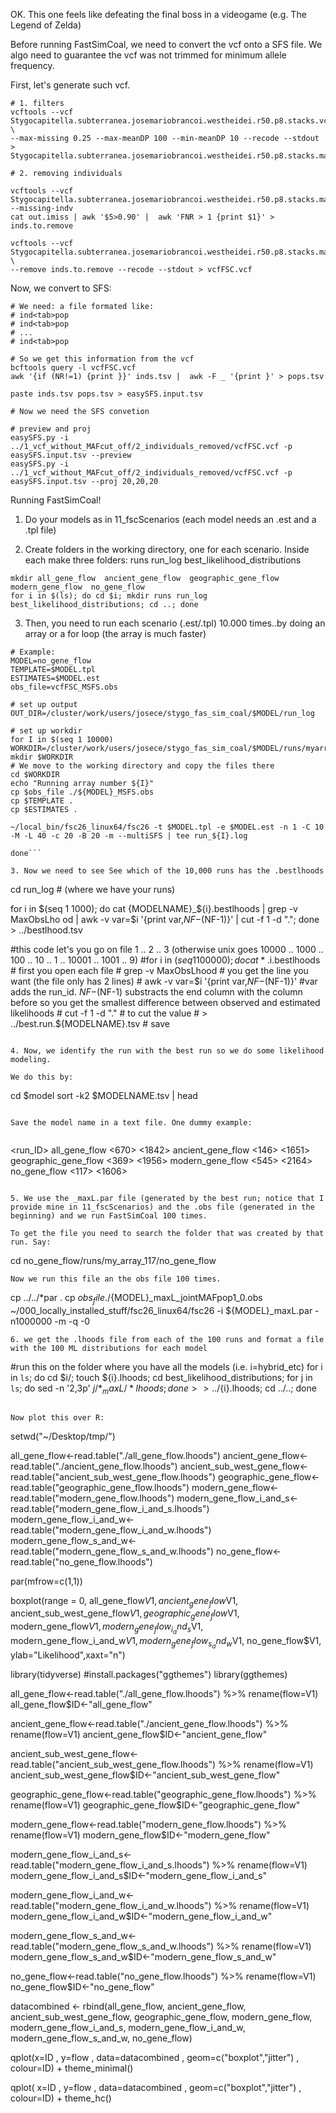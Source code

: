 OK. This one feels like defeating the final boss in a videogame (e.g. The Legend of Zelda)

Before running FastSimCoal, we need to convert the vcf onto a SFS file. We algo need to guarantee the vcf was not trimmed for minimum allele frequency.

First, let's generate such vcf.
```
# 1. filters
vcftools --vcf Stygocapitella.subterranea.josemariobrancoi.westheidei.r50.p8.stacks.vcf \
--max-missing 0.25 --max-meanDP 100 --min-meanDP 10 --recode --stdout > Stygocapitella.subterranea.josemariobrancoi.westheidei.r50.p8.stacks.maxMeanDP100.maxMiss0.25.minMeanDP10.forFSC.vcf

# 2. removing individuals

vcftools --vcf Stygocapitella.subterranea.josemariobrancoi.westheidei.r50.p8.stacks.maxMeanDP100.maxMiss0.25.minMeanDP10.forFSC.vcf --missing-indv
cat out.imiss | awk '$5>0.90' |  awk 'FNR > 1 {print $1}' >  inds.to.remove

vcftools --vcf Stygocapitella.subterranea.josemariobrancoi.westheidei.r50.p8.stacks.maxMeanDP100.maxMiss0.25.minMeanDP10.forFSC.vcf \
--remove inds.to.remove --recode --stdout > vcfFSC.vcf
```

Now, we convert to SFS:

```
# We need: a file formated like:
# ind<tab>pop
# ind<tab>pop
# ...
# ind<tab>pop

# So we get this information from the vcf
bcftools query -l vcfFSC.vcf
awk '{if (NR!=1) {print }}' inds.tsv |  awk -F _ '{print }' > pops.tsv

paste inds.tsv pops.tsv > easySFS.input.tsv

# Now we need the SFS convetion

# preview and proj
easySFS.py -i ../1_vcf_without_MAFcut_off/2_individuals_removed/vcfFSC.vcf -p easySFS.input.tsv --preview
easySFS.py -i ../1_vcf_without_MAFcut_off/2_individuals_removed/vcfFSC.vcf -p easySFS.input.tsv --proj 20,20,20
```

Running FastSimCoal!

1. Do your models as in 11_fscScenarios (each model needs an .est and a .tpl file)

2. Create folders in the working directory, one for each scenario. Inside each make three folders: runs run_log best_likelihood_distributions

```
mkdir all_gene_flow  ancient_gene_flow  geographic_gene_flow  modern_gene_flow  no_gene_flow
for i in $(ls); do cd $i; mkdir runs run_log best_likelihood_distributions; cd ..; done
```
3. Then, you need to run each scenario (.est/.tpl) 10.000 times..by doing an array or a for loop (the array is much faster)

```
# Example:
MODEL=no_gene_flow
TEMPLATE=$MODEL.tpl
ESTIMATES=$MODEL.est
obs_file=vcfFSC_MSFS.obs

# set up output
OUT_DIR=/cluster/work/users/josece/stygo_fas_sim_coal/$MODEL/run_log

# set up workdir
for I in $(seq 1 10000)
WORKDIR=/cluster/work/users/josece/stygo_fas_sim_coal/$MODEL/runs/myarray_${I}
mkdir $WORKDIR
# We move to the working directory and copy the files there
cd $WORKDIR
echo "Running array number ${I}"
cp $obs_file ./${MODEL}_MSFS.obs
cp $TEMPLATE .
cp $ESTIMATES .

~/local_bin/fsc26_linux64/fsc26 -t $MODEL.tpl -e $MODEL.est -n 1 -C 10 -M -L 40 -c 20 -B 20 -m --multiSFS | tee run_${I}.log

done```

3. Now we need to see See which of the 10,000 runs has the .bestlhoods

````
cd run_log # (where we have your runs)

for i in $(seq 1 1000); do cat {MODELNAME}_${i}.bestlhoods | grep -v MaxObsLho od | awk -v var=$i '{print var,$NF-$(NF-1)}' | cut -f 1 -d "."; done > ../bestlhood.tsv

#this code let's you go on file 1 .. 2 .. 3 (otherwise unix goes 10000 .. 1000 .. 100 .. 10 .. 1 .. 10001 .. 1001 .. 9)
        #for i in $(seq 1 100000); do cat *.$i.bestlhoods # first you open each file
                # grep -v MaxObsLhood # you get the line you want (the file only has 2 lines)
                # awk -v var=$i '{print var,$NF-$(NF-1)}' #var adds the run_id. $NF-$(NF-1) substracts the end column with the column before so you get the smallest difference between observed and estimated likelihoods
                # cut -f 1 -d "." # to cut the value
                #  > ../best.run.${MODELNAME}.tsv # save

```

4. Now, we identify the run with the best run so we do some likelihood modeling.

We do this by:

```
cd $model
sort -k2 $MODELNAME.tsv | head
```

Save the model name in a text file. One dummy example:


```
<model>                                                 <run_ID>        <smallest difference between observed and estimated likelihoods>
all_gene_flow                                           <670>           <1842>
ancient_gene_flow                                       <146>           <1651>
geographic_gene_flow                                    <369>           <1956>
modern_gene_flow                                        <545>           <2164>
no_gene_flow                                            <117>           <1606>
```

5. We use the _maxL.par file (generated by the best run; notice that I provide mine in 11_fscScenarios) and the .obs file (generated in the beginning) and we run FastSimCoal 100 times.

To get the file you need to search the folder that was created by that run. Say:

```
cd no_gene_flow/runs/my_array_117/no_gene_flow
```
Now we run this file an the obs file 100 times.

```
cp ../../*par .
cp $obs_file ./${MODEL}_maxL_jointMAFpop1_0.obs
~/000_locally_installed_stuff/fsc26_linux64/fsc26 -i ${MODEL}_maxL.par -n1000000 -m -q -0

```
6. we get the .lhoods file from each of the 100 runs and format a file with the 100 ML distributions for each model

```
#run this on the folder where you have all the models (i.e. i=hybrid_etc)
for i in `ls`; do cd $i/; touch ${i}.lhoods; cd best_likelihood_distributions; for j in `ls`; do sed -n '2,3p' $j/*_maxL/*lhoods; done >> ../${i}.lhoods; cd ../..; done
```

Now plot this over R:

```
setwd("~/Desktop/tmp/")

all_gene_flow<-read.table("./all_gene_flow.lhoods")
ancient_gene_flow<-read.table("./ancient_gene_flow.lhoods")
ancient_sub_west_gene_flow<-read.table("ancient_sub_west_gene_flow.lhoods")
geographic_gene_flow<-read.table("geographic_gene_flow.lhoods")
modern_gene_flow<-read.table("modern_gene_flow.lhoods")
modern_gene_flow_i_and_s<-read.table("modern_gene_flow_i_and_s.lhoods")
modern_gene_flow_i_and_w<-read.table("modern_gene_flow_i_and_w.lhoods")
modern_gene_flow_s_and_w<-read.table("modern_gene_flow_s_and_w.lhoods")
no_gene_flow<-read.table("no_gene_flow.lhoods")

par(mfrow=c(1,1))


boxplot(range = 0,
        all_gene_flow$V1,
        ancient_gene_flow$V1,
        ancient_sub_west_gene_flow$V1,
        geographic_gene_flow$V1,
        modern_gene_flow$V1,
        modern_gene_flow_i_and_s$V1,
        modern_gene_flow_i_and_w$V1,
        modern_gene_flow_s_and_w$V1,
        no_gene_flow$V1,
        ylab="Likelihood",xaxt="n")

library(tidyverse)
#install.packages("ggthemes")
library(ggthemes)

all_gene_flow<-read.table("./all_gene_flow.lhoods") %>%
  rename(flow=V1)
all_gene_flow$ID<-"all_gene_flow"

ancient_gene_flow<-read.table("./ancient_gene_flow.lhoods") %>%
  rename(flow=V1)
ancient_gene_flow$ID<-"ancient_gene_flow"

ancient_sub_west_gene_flow<-read.table("ancient_sub_west_gene_flow.lhoods") %>%
  rename(flow=V1)
ancient_sub_west_gene_flow$ID<-"ancient_sub_west_gene_flow"

geographic_gene_flow<-read.table("geographic_gene_flow.lhoods") %>%
  rename(flow=V1)
geographic_gene_flow$ID<-"geographic_gene_flow"

modern_gene_flow<-read.table("modern_gene_flow.lhoods") %>%
  rename(flow=V1)
modern_gene_flow$ID<-"modern_gene_flow"

modern_gene_flow_i_and_s<-read.table("modern_gene_flow_i_and_s.lhoods") %>%
  rename(flow=V1)
modern_gene_flow_i_and_s$ID<-"modern_gene_flow_i_and_s"

modern_gene_flow_i_and_w<-read.table("modern_gene_flow_i_and_w.lhoods") %>%
  rename(flow=V1)
modern_gene_flow_i_and_w$ID<-"modern_gene_flow_i_and_w"

modern_gene_flow_s_and_w<-read.table("modern_gene_flow_s_and_w.lhoods") %>%
  rename(flow=V1)
modern_gene_flow_s_and_w$ID<-"modern_gene_flow_s_and_w"

no_gene_flow<-read.table("no_gene_flow.lhoods") %>%
  rename(flow=V1)
no_gene_flow$ID<-"no_gene_flow"

datacombined <- rbind(all_gene_flow,
                      ancient_gene_flow,
                      ancient_sub_west_gene_flow,
                      geographic_gene_flow,
                      modern_gene_flow,
                      modern_gene_flow_i_and_s,
                      modern_gene_flow_i_and_w,
                      modern_gene_flow_s_and_w,
                      no_gene_flow)

qplot(x=ID , y=flow , data=datacombined , geom=c("boxplot","jitter") , colour=ID) +
  theme_minimal()

qplot( x=ID , y=flow , data=datacombined , geom=c("boxplot","jitter") , colour=ID) +
  theme_hc()





```
